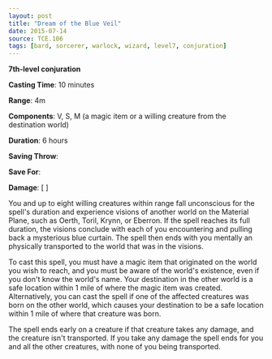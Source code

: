 ```yaml
---
layout: post
title: "Dream of the Blue Veil"
date: 2015-07-14
source: TCE.106
tags: [bard, sorcerer, warlock, wizard, level7, conjuration]
---
```


**7th-level conjuration**

**Casting Time**: 10 minutes

**Range**: 4m

**Components**: V, S, M (a magic item or a willing creature from the destination world)

**Duration**: 6 hours

**Saving Throw**:

**Save For**:

**Damage**: [ ]

You and up to eight willing creatures within range fall unconscious for the spell's duration and experience visions of another world on the Material Plane, such as Oerth, Toril, Krynn, or Eberron. If the spell reaches its full duration, the visions conclude with each of you encountering and pulling back a mysterious blue curtain. The spell then ends with you mentally an physically transported to the world that was in the visions.

To cast this spell, you must have a magic item that originated on the world you wish to reach, and you must be aware of the world's existence, even if you don't know the world's name. Your destination in the other world is a safe location within 1 mile of where the magic item was created. Alternatively, you can cast the spell if one of the affected creatures was born on the other world, which causes your destination to be a safe location within 1 mile of where that creature was born.

The spell ends early on a creature if that creature takes any damage, and the creature isn't transported. If you take any damage the spell ends for you and all the other creatures, with none of you being transported.